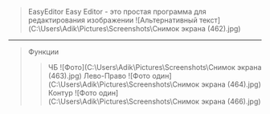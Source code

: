 >EasyEditor
Easy Editor - это простая программа для редактирования изображении
![Альтернативный текст](C:\Users\Adik\Pictures\Screenshots\Снимок экрана (462).jpg)
***
>Функции
>>ЧБ
>>![Фото](C:\Users\Adik\Pictures\Screenshots\Снимок экрана (463).jpg)
>>Лево-Право
>>![Фото один](C:\Users\Adik\Pictures\Screenshots\Снимок экрана (464).jpg)
>>Контур
>>![Фото один](C:\Users\Adik\Pictures\Screenshots\Снимок экрана (466).jpg)
